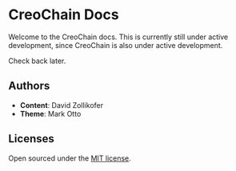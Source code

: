 # CreoChain Docs

Welcome to the CreoChain docs. This is currently still under active development, since CreoChain is also under active development.

Check back later.

## Authors
- **Content**: David Zollikofer
- **Theme**: Mark Otto

## Licenses

Open sourced under the [MIT license](LICENSE.md).

